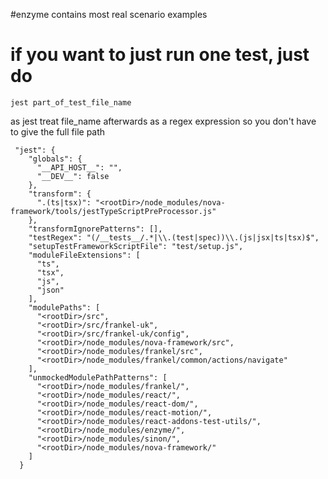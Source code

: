 #enzyme contains most real scenario examples
# if you want to just run one test, just do 
```
jest part_of_test_file_name
```
as jest treat file_name afterwards as a regex expression so you don't have to give the full file path


```
 "jest": {
    "globals": {
      "__API_HOST__": "",
      "__DEV__": false
    },
    "transform": {
      ".(ts|tsx)": "<rootDir>/node_modules/nova-framework/tools/jestTypeScriptPreProcessor.js"
    },
    "transformIgnorePatterns": [],
    "testRegex": "(/__tests__/.*|\\.(test|spec))\\.(js|jsx|ts|tsx)$",
    "setupTestFrameworkScriptFile": "test/setup.js",
    "moduleFileExtensions": [
      "ts",
      "tsx",
      "js",
      "json"
    ],
    "modulePaths": [
      "<rootDir>/src",
      "<rootDir>/src/frankel-uk",
      "<rootDir>/src/frankel-uk/config",
      "<rootDir>/node_modules/nova-framework/src",
      "<rootDir>/node_modules/frankel/src",
      "<rootDir>/node_modules/frankel/common/actions/navigate"
    ],
    "unmockedModulePathPatterns": [
      "<rootDir>/node_modules/frankel/",
      "<rootDir>/node_modules/react/",
      "<rootDir>/node_modules/react-dom/",
      "<rootDir>/node_modules/react-motion/",
      "<rootDir>/node_modules/react-addons-test-utils/",
      "<rootDir>/node_modules/enzyme/",
      "<rootDir>/node_modules/sinon/",
      "<rootDir>/node_modules/nova-framework/"
    ]
  }
```
